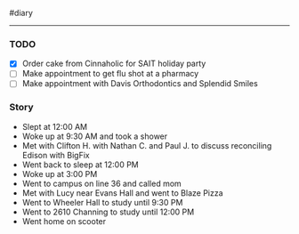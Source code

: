 #diary 

---

### TODO

- [x]  Order cake from Cinnaholic for SAIT holiday party
- [ ]  Make appointment to get flu shot at a pharmacy
- [ ]  Make appointment with Davis Orthodontics and Splendid Smiles

### Story

- Slept at 12:00 AM
- Woke up at 9:30 AM and took a shower
- Met with Clifton H. with Nathan C. and Paul J. to discuss reconciling Edison with BigFix 
- Went back to sleep at 12:00 PM
- Woke up at 3:00 PM
- Went to campus on line 36 and called mom
- Met with Lucy near Evans Hall and went to Blaze Pizza
- Went to Wheeler Hall to study until 9:30 PM
- Went to 2610 Channing to study until 12:00 PM
- Went home on scooter